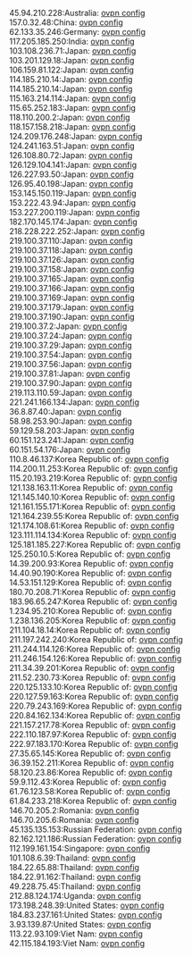 45.94.210.228:Australia: [ovpn config](vpn/45_94_210_228.ovpn)  
157.0.32.48:China: [ovpn config](vpn/157_0_32_48.ovpn)  
62.133.35.246:Germany: [ovpn config](vpn/62_133_35_246.ovpn)  
117.205.185.250:India: [ovpn config](vpn/117_205_185_250.ovpn)  
103.108.236.71:Japan: [ovpn config](vpn/103_108_236_71.ovpn)  
103.201.129.18:Japan: [ovpn config](vpn/103_201_129_18.ovpn)  
106.159.81.122:Japan: [ovpn config](vpn/106_159_81_122.ovpn)  
114.185.210.14:Japan: [ovpn config](vpn/114_185_210_14.ovpn)  
114.185.210.14:Japan: [ovpn config](vpn/114_185_210_14.ovpn)  
115.163.214.114:Japan: [ovpn config](vpn/115_163_214_114.ovpn)  
115.65.252.183:Japan: [ovpn config](vpn/115_65_252_183.ovpn)  
118.110.200.2:Japan: [ovpn config](vpn/118_110_200_2.ovpn)  
118.157.158.218:Japan: [ovpn config](vpn/118_157_158_218.ovpn)  
124.209.176.248:Japan: [ovpn config](vpn/124_209_176_248.ovpn)  
124.241.163.51:Japan: [ovpn config](vpn/124_241_163_51.ovpn)  
126.108.80.72:Japan: [ovpn config](vpn/126_108_80_72.ovpn)  
126.129.104.141:Japan: [ovpn config](vpn/126_129_104_141.ovpn)  
126.227.93.50:Japan: [ovpn config](vpn/126_227_93_50.ovpn)  
126.95.40.198:Japan: [ovpn config](vpn/126_95_40_198.ovpn)  
153.145.150.119:Japan: [ovpn config](vpn/153_145_150_119.ovpn)  
153.222.43.94:Japan: [ovpn config](vpn/153_222_43_94.ovpn)  
153.227.200.119:Japan: [ovpn config](vpn/153_227_200_119.ovpn)  
182.170.145.174:Japan: [ovpn config](vpn/182_170_145_174.ovpn)  
218.228.222.252:Japan: [ovpn config](vpn/218_228_222_252.ovpn)  
219.100.37.110:Japan: [ovpn config](vpn/219_100_37_110.ovpn)  
219.100.37.118:Japan: [ovpn config](vpn/219_100_37_118.ovpn)  
219.100.37.126:Japan: [ovpn config](vpn/219_100_37_126.ovpn)  
219.100.37.158:Japan: [ovpn config](vpn/219_100_37_158.ovpn)  
219.100.37.165:Japan: [ovpn config](vpn/219_100_37_165.ovpn)  
219.100.37.166:Japan: [ovpn config](vpn/219_100_37_166.ovpn)  
219.100.37.169:Japan: [ovpn config](vpn/219_100_37_169.ovpn)  
219.100.37.179:Japan: [ovpn config](vpn/219_100_37_179.ovpn)  
219.100.37.190:Japan: [ovpn config](vpn/219_100_37_190.ovpn)  
219.100.37.2:Japan: [ovpn config](vpn/219_100_37_2.ovpn)  
219.100.37.24:Japan: [ovpn config](vpn/219_100_37_24.ovpn)  
219.100.37.29:Japan: [ovpn config](vpn/219_100_37_29.ovpn)  
219.100.37.54:Japan: [ovpn config](vpn/219_100_37_54.ovpn)  
219.100.37.56:Japan: [ovpn config](vpn/219_100_37_56.ovpn)  
219.100.37.81:Japan: [ovpn config](vpn/219_100_37_81.ovpn)  
219.100.37.90:Japan: [ovpn config](vpn/219_100_37_90.ovpn)  
219.113.110.59:Japan: [ovpn config](vpn/219_113_110_59.ovpn)  
221.241.166.134:Japan: [ovpn config](vpn/221_241_166_134.ovpn)  
36.8.87.40:Japan: [ovpn config](vpn/36_8_87_40.ovpn)  
58.98.253.90:Japan: [ovpn config](vpn/58_98_253_90.ovpn)  
59.129.58.203:Japan: [ovpn config](vpn/59_129_58_203.ovpn)  
60.151.123.241:Japan: [ovpn config](vpn/60_151_123_241.ovpn)  
60.151.54.176:Japan: [ovpn config](vpn/60_151_54_176.ovpn)  
110.8.46.137:Korea Republic of: [ovpn config](vpn/110_8_46_137.ovpn)  
114.200.11.253:Korea Republic of: [ovpn config](vpn/114_200_11_253.ovpn)  
115.20.193.219:Korea Republic of: [ovpn config](vpn/115_20_193_219.ovpn)  
121.138.163.11:Korea Republic of: [ovpn config](vpn/121_138_163_11.ovpn)  
121.145.140.10:Korea Republic of: [ovpn config](vpn/121_145_140_10.ovpn)  
121.161.155.171:Korea Republic of: [ovpn config](vpn/121_161_155_171.ovpn)  
121.164.239.55:Korea Republic of: [ovpn config](vpn/121_164_239_55.ovpn)  
121.174.108.61:Korea Republic of: [ovpn config](vpn/121_174_108_61.ovpn)  
123.111.114.134:Korea Republic of: [ovpn config](vpn/123_111_114_134.ovpn)  
125.181.185.227:Korea Republic of: [ovpn config](vpn/125_181_185_227.ovpn)  
125.250.10.5:Korea Republic of: [ovpn config](vpn/125_250_10_5.ovpn)  
14.39.200.93:Korea Republic of: [ovpn config](vpn/14_39_200_93.ovpn)  
14.40.90.190:Korea Republic of: [ovpn config](vpn/14_40_90_190.ovpn)  
14.53.151.129:Korea Republic of: [ovpn config](vpn/14_53_151_129.ovpn)  
180.70.208.71:Korea Republic of: [ovpn config](vpn/180_70_208_71.ovpn)  
183.96.65.247:Korea Republic of: [ovpn config](vpn/183_96_65_247.ovpn)  
1.234.95.210:Korea Republic of: [ovpn config](vpn/1_234_95_210.ovpn)  
1.238.136.205:Korea Republic of: [ovpn config](vpn/1_238_136_205.ovpn)  
211.104.18.14:Korea Republic of: [ovpn config](vpn/211_104_18_14.ovpn)  
211.197.242.240:Korea Republic of: [ovpn config](vpn/211_197_242_240.ovpn)  
211.244.114.126:Korea Republic of: [ovpn config](vpn/211_244_114_126.ovpn)  
211.246.154.126:Korea Republic of: [ovpn config](vpn/211_246_154_126.ovpn)  
211.34.39.201:Korea Republic of: [ovpn config](vpn/211_34_39_201.ovpn)  
211.52.230.73:Korea Republic of: [ovpn config](vpn/211_52_230_73.ovpn)  
220.125.133.10:Korea Republic of: [ovpn config](vpn/220_125_133_10.ovpn)  
220.127.59.163:Korea Republic of: [ovpn config](vpn/220_127_59_163.ovpn)  
220.79.243.169:Korea Republic of: [ovpn config](vpn/220_79_243_169.ovpn)  
220.84.162.134:Korea Republic of: [ovpn config](vpn/220_84_162_134.ovpn)  
221.157.217.78:Korea Republic of: [ovpn config](vpn/221_157_217_78.ovpn)  
222.110.187.97:Korea Republic of: [ovpn config](vpn/222_110_187_97.ovpn)  
222.97.183.170:Korea Republic of: [ovpn config](vpn/222_97_183_170.ovpn)  
27.35.65.145:Korea Republic of: [ovpn config](vpn/27_35_65_145.ovpn)  
36.39.152.211:Korea Republic of: [ovpn config](vpn/36_39_152_211.ovpn)  
58.120.23.86:Korea Republic of: [ovpn config](vpn/58_120_23_86.ovpn)  
59.9.112.43:Korea Republic of: [ovpn config](vpn/59_9_112_43.ovpn)  
61.76.123.58:Korea Republic of: [ovpn config](vpn/61_76_123_58.ovpn)  
61.84.233.218:Korea Republic of: [ovpn config](vpn/61_84_233_218.ovpn)  
146.70.205.2:Romania: [ovpn config](vpn/146_70_205_2.ovpn)  
146.70.205.6:Romania: [ovpn config](vpn/146_70_205_6.ovpn)  
45.135.135.153:Russian Federation: [ovpn config](vpn/45_135_135_153.ovpn)  
82.162.121.186:Russian Federation: [ovpn config](vpn/82_162_121_186.ovpn)  
112.199.161.154:Singapore: [ovpn config](vpn/112_199_161_154.ovpn)  
101.108.6.39:Thailand: [ovpn config](vpn/101_108_6_39.ovpn)  
184.22.65.88:Thailand: [ovpn config](vpn/184_22_65_88.ovpn)  
184.22.91.162:Thailand: [ovpn config](vpn/184_22_91_162.ovpn)  
49.228.75.45:Thailand: [ovpn config](vpn/49_228_75_45.ovpn)  
212.88.124.174:Uganda: [ovpn config](vpn/212_88_124_174.ovpn)  
173.198.248.39:United States: [ovpn config](vpn/173_198_248_39.ovpn)  
184.83.237.161:United States: [ovpn config](vpn/184_83_237_161.ovpn)  
3.93.139.87:United States: [ovpn config](vpn/3_93_139_87.ovpn)  
113.22.93.109:Viet Nam: [ovpn config](vpn/113_22_93_109.ovpn)  
42.115.184.193:Viet Nam: [ovpn config](vpn/42_115_184_193.ovpn)  

